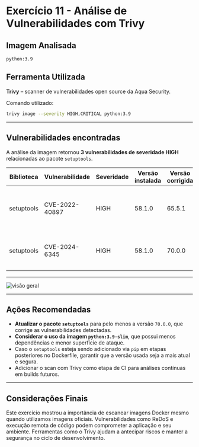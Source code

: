 # Exercício 11 - Análise de Vulnerabilidades com Trivy

## Imagem Analisada
`python:3.9`

## Ferramenta Utilizada
**Trivy** – scanner de vulnerabilidades open source da Aqua Security.

Comando utilizado:
```bash
trivy image --severity HIGH,CRITICAL python:3.9
````

---

## Vulnerabilidades encontradas

A análise da imagem retornou **3 vulnerabilidades de severidade HIGH** relacionadas ao pacote `setuptools`.

| Biblioteca | Vulnerabilidade | Severidade | Versão instalada | Versão corrigida | Descrição                                                                                                               |
| ---------- | --------------- | ---------- | ---------------- | ---------------- | ----------------------------------------------------------------------------------------------------------------------- |
| setuptools | CVE-2022-40897  | HIGH       | 58.1.0           | 65.5.1           | Regular Expression Denial of Service (ReDoS) em `package_index.py` – [link](https://avd.aquasec.com/nvd/cve-2022-40897) |
| setuptools | CVE-2024-6345   | HIGH       | 58.1.0           | 70.0.0           | Possível execução remota de código via funções de download – [link](https://avd.aquasec.com/nvd/cve-2024-6345)          |

---

![visão geral](./imagem_exe011.png)

---

## Ações Recomendadas

* **Atualizar o pacote `setuptools`** para pelo menos a versão `70.0.0`, que corrige as vulnerabilidades detectadas.
* **Considerar o uso da imagem `python:3.9-slim`**, que possui menos dependências e menor superfície de ataque.
* Caso o `setuptools` esteja sendo adicionado via `pip` em etapas posteriores no Dockerfile, garantir que a versão usada seja a mais atual e segura.
* Adicionar o scan com Trivy como etapa de CI para análises contínuas em builds futuros.

---

## Considerações Finais

Este exercício mostrou a importância de escanear imagens Docker mesmo quando utilizamos imagens oficiais. Vulnerabilidades como ReDoS e execução remota de código podem comprometer a aplicação e seu ambiente. Ferramentas como o Trivy ajudam a antecipar riscos e manter a segurança no ciclo de desenvolvimento.
